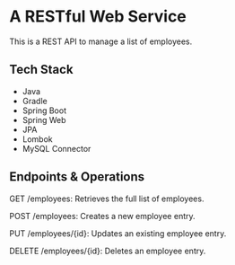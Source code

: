 # A RESTful Web Service
This is a REST API to manage a list of employees.
## Tech Stack
* Java
* Gradle
* Spring Boot
* Spring Web
* JPA
* Lombok
* MySQL Connector
## Endpoints & Operations
GET /employees: Retrieves the full list of employees.

POST /employees: Creates a new employee entry.

PUT /employees/{id}: Updates an existing employee entry.

DELETE /employees/{id}: Deletes an employee entry.
